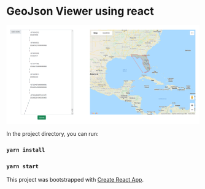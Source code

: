 # GeoJson Viewer using react

![](https://raw.githubusercontent.com/funakoshiapi/GeoJsonViewer/main/geoviewer.PNG)

In the project directory, you can run:

### `yarn install`
### `yarn start`

This project was bootstrapped with [Create React App](https://github.com/facebook/create-react-app).



